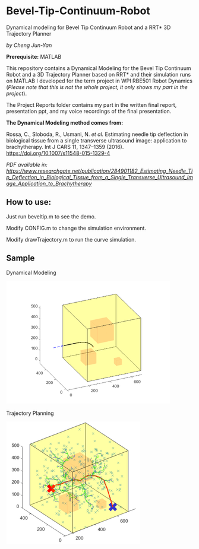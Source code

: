 # Bevel-Tip-Continuum-Robot
Dynamical modeling for Bevel Tip Continuum Robot and a RRT* 3D Trajectory Planner

*by Cheng Jun-Yan*

**Prerequisite:** MATLAB

This repository contains a Dynamical Modeling for the Bevel Tip Continuum Robot and a 3D Trajectory Planner based on RRT* and their simulation runs on MATLAB I developed for the term project in WPI RBE501 Robot Dynamics (*Please note that this is not the whole project, it only shows my part in the project*). 

The Project Reports folder contains my part in the written final report, presentation ppt, and my voice recordings of the final presentation.

**The Dynamical Modeling method comes from:** 

Rossa, C., Sloboda, R., Usmani, N. *et al.* Estimating needle tip deflection in biological tissue from a single transverse ultrasound image: application to brachytherapy. Int J CARS 11, 1347–1359 (2016). https://doi.org/10.1007/s11548-015-1329-4

*PDF available in: https://www.researchgate.net/publication/284901182_Estimating_Needle_Tip_Deflection_in_Biological_Tissue_from_a_Single_Transverse_Ultrasound_Image_Application_to_Brachytherapy*

## How to use:

Just run beveltip.m to see the demo.

Modify CONFIG.m to change the simulation environment.

Modify drawTrajectory.m to run the curve simulation.

## Sample

Dynamical Modeling

![image](https://github.com/chengjunyan1/Bevel-Tip-Continuum-Robot/raw/master/DM.png)


Trajectory Planning

![image](https://github.com/chengjunyan1/Bevel-Tip-Continuum-Robot/raw/master/RRT.png)
